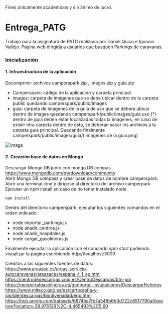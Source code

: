 Fines únicamente académicos y sin ánimo de lucro.


# Entrega_PATG
Trabajo para la asignatura de PATG realizado por Daniel Quico e Ignacio Vallejo. Página web dirigida a usuarios que busquen Parkings de caravanas.

### Inicialización 
#### 1. Infraestructura de la aplicación 
Decomprimir archivos camperspark.zip , images.zip y guia.zip  
 - Camperspark: cádigo de la aplicación y carpeta principal  
 - images: carpeta de imágenes que se debe ubicar dentro de la carpeta public quedando camperspark/public/images  
 - guia: carpeta de imágenes de la guía de uso que se debera ubicar dentro de images  quedando camperspark/public/images/guia uso (*) dentro de guía deben estar localizadas todas la imágenes, en caso de existir otra carpeta dentro de esta, se deberan sacar los archivos a la carpeta guía principal. Quedando finalmente camperspark/public/images/guia/( imagenes de la guia.png)  

![image](https://github.com/user-attachments/assets/0f9f34f0-f027-46f7-ac3c-96eb4acde68a)



#### 2. Creación base de datos en Mongo 

Descargar Mongo DB junto con mongo DB compas https://www.mongodb.com/try/download/community  
Abrir Mongo DB compass y crear base de datos de nombre camperspark.  
Abrir una terminal cmd y dirigirse al directorio del archivo camperpark.  
Ejecutar un npm install en caso de no tener instalado node.   
```
npm install
```  
Dentro del directorio camperspark, ejecutar los siguientes comandos en el orden indicado:  
 - node importar_parkings.js  
 - node añadir_centros.js  
 - node añadir_hospitales.js
 - node cargar_gasolineras.js

Finalmente ejecutar la aplicación con el comando *npm start* pudiendo visualizar la página escribiendo http://localhost:3000

Créditos a las siguientes fuentes de datos:  
https://www.areasac.es/areas-servicio-autocaravanas/areasaces/espana_4_1_ap.html  
https://centrodedescargas.cnig.es/CentroDescargas/btn-poi  
https://geoportalgasolineras.es/geoportal-instalaciones/DescargarFicheros  
https://www.miteco.gob.es/es/cartografia-y-sig/ide/descargas/biodiversidad/enp.html  
https://hub.arcgis.com/datasets/68745a7fb7a348b6b0d722c8517790af/explore?location=38.976139%2C-4.465493%2C5.60  


